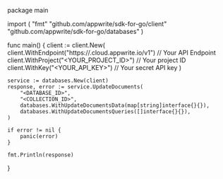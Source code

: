 package main

import (
    "fmt"
    "github.com/appwrite/sdk-for-go/client"
    "github.com/appwrite/sdk-for-go/databases"
)

func main() {
    client := client.New(
        client.WithEndpoint("https://<REGION>.cloud.appwrite.io/v1") // Your API Endpoint
        client.WithProject("<YOUR_PROJECT_ID>") // Your project ID
        client.WithKey("<YOUR_API_KEY>") // Your secret API key
    )

    service := databases.New(client)
    response, error := service.UpdateDocuments(
        "<DATABASE_ID>",
        "<COLLECTION_ID>",
        databases.WithUpdateDocumentsData(map[string]interface{}{}),
        databases.WithUpdateDocumentsQueries([]interface{}{}),
    )

    if error != nil {
        panic(error)
    }

    fmt.Println(response)
}
